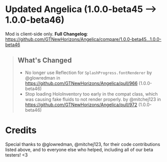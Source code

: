 # Updated Angelica (1.0.0-beta45 -->  1.0.0-beta46)
Mod is client-side only.
**Full Changelog**: https://github.com/GTNewHorizons/Angelica/compare/1.0.0-beta45...1.0.0-beta46
>## What's Changed
> * No longer use Reflection for `SplashProgress.fontRenderer` by @glowredman in https://github.com/GTNewHorizons/Angelica/pull/966 (1.0.0-beta46)
> * Stop loading HoloInventory too early in the compat class, which was causing fake fluids to not render properly. by @mitchej123 in https://github.com/GTNewHorizons/Angelica/pull/972 (1.0.0-beta46)
>

# Credits
Special thanks to @glowredman, @mitchej123, for their code contributions listed above, and to everyone else who helped, including all of our beta testers! <3